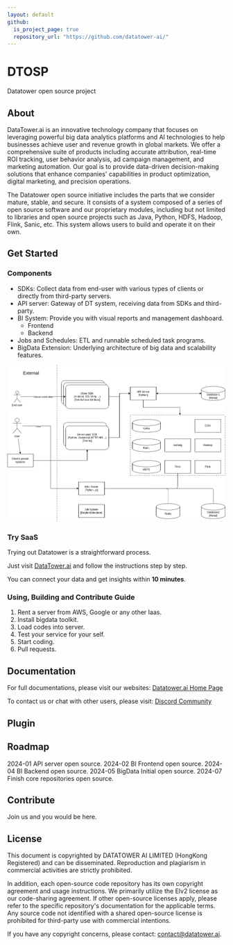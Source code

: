 ```yaml
---
layout: default
github:
  is_project_page: true
  repository_url: "https://github.com/datatower-ai/"
---
```


# DTOSP

Datatower open source project

## About

DataTower.ai is an innovative technology company that focuses on leveraging powerful big data analytics platforms and AI technologies to help businesses achieve user and revenue growth in global markets. We offer a comprehensive suite of products including accurate attribution, real-time ROI tracking, user behavior analysis, ad campaign management, and marketing automation. Our goal is to provide data-driven decision-making solutions that enhance companies' capabilities in product optimization, digital marketing, and precision operations.

The Datatower open source initiative includes the parts that we consider mature, stable, and secure. It consists of a system composed of a series of open source software and our proprietary modules, including but not limited to libraries and open source projects such as Java, Python, HDFS, Hadoop, Flink, Sanic, etc. This system allows users to build and operate it on their own.

## Get Started

### Components
* SDKs: Collect data from end-user with various types of clients or directly from third-party servers.
* API server: Gateway of DT system, receiving data from SDKs and third-party.
* BI System: Provide you with visual reports and management dashboard.
    * Frontend
    * Backend
* Jobs and Schedules: ETL and runnable scheduled task programs.
* BigData Extension: Underlying architecture of big data and scalability features.

<img src="./diagrams/dt.typefromweb.app.diagrams.net.drawio.png" alt="drawing" width="800"/>


### Try SaaS

Trying out Datatower is a straightforward process.

Just visit [DataTower.ai](https://datatower.ai/) and follow the instructions step by step.

You can connect your data and get insights within **10 minutes**.

### Using, Building and Contribute Guide

1. Rent a server from AWS, Google or any other Iaas.
2. Install bigdata toolkit.
3. Load codes into server.
4. Test your service for your self.
5. Start coding.
6. Pull requests.

## Documentation

For full documentations, please visit our websites:
[Datatower.ai Home Page](https://datatower.ai/)

To contact us or chat with other users, please visit:
[Discord Community](https://discord.gg/bRVZ64EVVV)

## Plugin

## Roadmap

2024-01 API server open source.
2024-02 BI Frontend open source.
2024-04 BI Backend open source.
2024-05 BigData Initial open source.
2024-07 Finish core repositories open source.

## Contribute

Join us and you would be here.

## License

This document is copyrighted by DATATOWER AI LIMITED (HongKong Registered) and can be disseminated. Reproduction and plagiarism in commercial activities are strictly prohibited.

In addition, each open-source code repository has its own copyright agreement and usage instructions. We primarily utilize the Elv2 license as our code-sharing agreement. If other open-source licenses apply, please refer to the specific repository's documentation for the applicable terms. Any source code not identified with a shared open-source license is prohibited for third-party use with commercial intentions.

If you have any copyright concerns, please contact: contact@datatower.ai.


